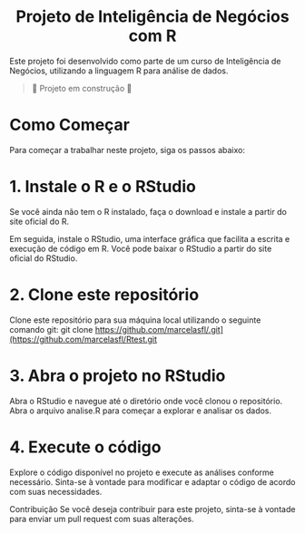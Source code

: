 <h1 align= "center"> Projeto de Inteligência de Negócios com R </h1>
Este projeto foi desenvolvido como parte de um curso de Inteligência de Negócios, utilizando a linguagem R para análise de dados.

> :construction: Projeto em construção :construction:


# Como Começar
Para começar a trabalhar neste projeto, siga os passos abaixo:

# 1. Instale o R e o RStudio
Se você ainda não tem o R instalado, faça o download e instale a partir do site oficial do R.

Em seguida, instale o RStudio, uma interface gráfica que facilita a escrita e execução de código em R. Você pode baixar o RStudio a partir do site oficial do RStudio.

# 2. Clone este repositório
Clone este repositório para sua máquina local utilizando o seguinte comando git:
git clone https://github.com/marcelasfl/.git](https://github.com/marcelasfl/Rtest.git

# 3. Abra o projeto no RStudio
Abra o RStudio e navegue até o diretório onde você clonou o repositório. Abra o arquivo analise.R para começar a explorar e analisar os dados.

# 4. Execute o código
Explore o código disponível no projeto e execute as análises conforme necessário. Sinta-se à vontade para modificar e adaptar o código de acordo com suas necessidades.

Contribuição
Se você deseja contribuir para este projeto, sinta-se à vontade para enviar um pull request com suas alterações.
